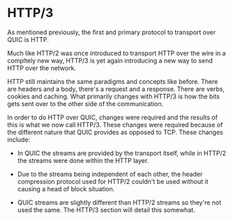 # HTTP/3

As mentioned previously, the first and primary protocol to transport over QUIC
is HTTP.

Much like HTTP/2 was once introduced to transport HTTP over the wire in a
compltely new way, HTTP/3 is yet again introducing a new way to send HTTP over
the network.

HTTP still maintains the same paradigms and concepts like before. There are
headers and a body, there's a request and a response. There are verbs, cookies
and caching. What primarily changes with HTTP/3 is how the bits gets sent over
to the other side of the communication.

In order to do HTTP over QUIC, changes were required and the results of this
is what we now call HTTP/3. These changes were required because of the
different nature that QUIC provides as opposed to TCP. These changes include:

 - In QUIC the streams are provided by the transport itself, while in HTTP/2
   the streams were done within the HTTP layer.

 - Due to the streams being independent of each other, the header compression
   protocol used for HTTP/2 couldn't be used without it causing a head of block
   situation.

 - QUIC streams are slightly different than HTTP/2 streams so they're not used
   the same. The HTTP/3 section will detail this somewhat.
